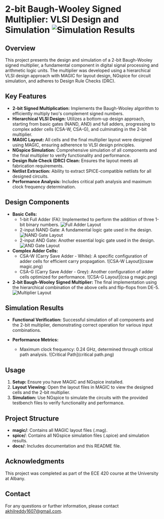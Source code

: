 # 2-bit Baugh-Wooley Signed Multiplier: VLSI Design and Simulation  ![Simulation Results](layout.png)

## Overview

This project presents the design and simulation of a 2-bit Baugh-Wooley signed multiplier, a fundamental component in digital signal processing and arithmetic logic units. The multiplier was developed using a hierarchical VLSI design approach with MAGIC for layout design, NGspice for circuit simulation, and adheres to Design Rule Checks (DRC).

## Key Features

* **2-bit Signed Multiplication:** Implements the Baugh-Wooley algorithm to efficiently multiply two's complement signed numbers.
* **Hierarchical VLSI Design:** Utilizes a bottom-up design approach, starting from basic gates (NAND, AND) and full adders, progressing to complex adder cells (CSA-W, CSA-G), and culminating in the 2-bit multiplier.
* **MAGIC Layout:** All cells and the final multiplier layout were designed using MAGIC, ensuring adherence to VLSI design principles.
* **NGspice Simulation:** Comprehensive simulation of all components and the final multiplier to verify functionality and performance.
* **Design Rule Check (DRC) Clean:** Ensures the layout meets all fabrication requirements.
* **Netlist Extraction:** Ability to extract SPICE-compatible netlists for all designed circuits.
* **Performance Analysis:** Includes critical path analysis and maximum clock frequency determination.

## Design Components

* **Basic Cells:**
    * 1-bit Full Adder (FA): Implemented to perform the addition of three 1-bit binary numbers.
        ![Full Adder Layout](famagic.jpg)
    * 2-input NAND Gate: A fundamental logic gate used in the design.
        ![NAND Gate Layout](nandmagic.png)
    * 2-input AND Gate: Another essential logic gate used in the design.
        ![AND Gate Layout](andmagic.png)
* **Complex Adder Cells:**
    * CSA-W (Carry Save Adder - White): A specific configuration of adder cells for efficient carry propagation.
        ![CSA-W Layout](csaw magic.png)
    * CSA-G (Carry Save Adder - Grey): Another configuration of adder cells optimized for performance.
        ![CSA-G Layout](csa g magic.png)
* **2-bit Baugh-Wooley Signed Multiplier:** The final implementation using the hierarchical combination of the above cells and flip-flops from DE-5.
    ![Multiplier Layout](mulmagic.png)

## Simulation Results

* **Functional Verification:** Successful simulation of all components and the 2-bit multiplier, demonstrating correct operation for various input combinations.
   
* **Performance Metrics:**
    * Maximum clock frequency: 0.24 GHz, determined through critical path analysis.
        ![Critical Path](critical path.png)

## Usage

1.  **Setup:** Ensure you have MAGIC and NGspice installed.
2.  **Layout Viewing:** Open the layout files in MAGIC to view the designed cells and the 2-bit multiplier.
3.  **Simulation:** Use NGspice to simulate the circuits with the provided testbench files to verify functionality and performance.

## Project Structure

* **magic/**: Contains all MAGIC layout files (.mag).
* **spice/**: Contains all NGspice simulation files (.spice) and simulation results.
* **docs/**: Includes documentation and this README file.

## Acknowledgments

This project was completed as part of the ECE 420 course at the University at Albany.

## Contact

For any questions or further information, please contact akhilreddy1607@gmail.com.

